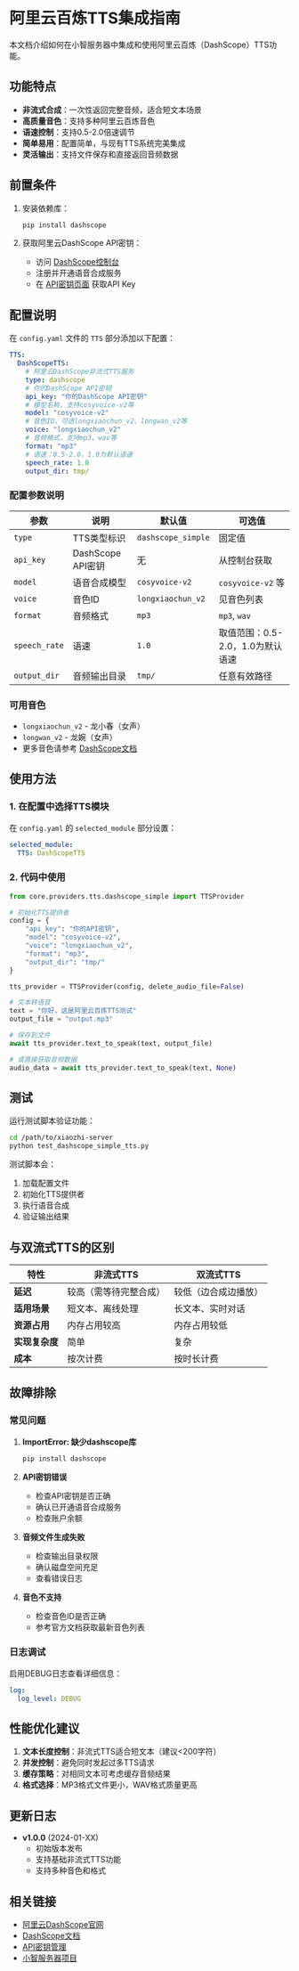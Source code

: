 # 阿里云百炼TTS集成指南

本文档介绍如何在小智服务器中集成和使用阿里云百炼（DashScope）TTS功能。

## 功能特点

- **非流式合成**：一次性返回完整音频，适合短文本场景
- **高质量音色**：支持多种阿里云百炼音色
- **语速控制**：支持0.5-2.0倍速调节
- **简单易用**：配置简单，与现有TTS系统完美集成
- **灵活输出**：支持文件保存和直接返回音频数据

## 前置条件

1. 安装依赖库：
   ```bash
   pip install dashscope
   ```

2. 获取阿里云DashScope API密钥：
   - 访问 [DashScope控制台](https://dashscope.console.aliyun.com/)
   - 注册并开通语音合成服务
   - 在 [API密钥页面](https://dashscope.console.aliyun.com/apiKey) 获取API Key

## 配置说明

在 `config.yaml` 文件的 `TTS` 部分添加以下配置：

```yaml
TTS:
  DashScopeTTS:
    # 阿里云DashScope非流式TTS服务
    type: dashscope
    # 你的DashScope API密钥
    api_key: "你的DashScope API密钥"
    # 模型名称，支持cosyvoice-v2等
    model: "cosyvoice-v2"
    # 音色ID，可选longxiaochun_v2、longwan_v2等
    voice: "longxiaochun_v2"
    # 音频格式，支持mp3、wav等
    format: "mp3"
    # 语速：0.5-2.0，1.0为默认语速
    speech_rate: 1.0
    output_dir: tmp/
```

### 配置参数说明

| 参数 | 说明 | 默认值 | 可选值 |
|------|------|--------|--------|
| `type` | TTS类型标识 | `dashscope_simple` | 固定值 |
| `api_key` | DashScope API密钥 | 无 | 从控制台获取 |
| `model` | 语音合成模型 | `cosyvoice-v2` | `cosyvoice-v2` 等 |
| `voice` | 音色ID | `longxiaochun_v2` | 见音色列表 |
| `format` | 音频格式 | `mp3` | `mp3`, `wav` |
| `speech_rate` | 语速 | `1.0` | 取值范围：0.5-2.0，1.0为默认语速 |
| `output_dir` | 音频输出目录 | `tmp/` | 任意有效路径 |

### 可用音色

- `longxiaochun_v2` - 龙小春（女声）
- `longwan_v2` - 龙婉（女声）
- 更多音色请参考 [DashScope文档](https://help.aliyun.com/zh/dashscope/)

## 使用方法

### 1. 在配置中选择TTS模块

在 `config.yaml` 的 `selected_module` 部分设置：

```yaml
selected_module:
  TTS: DashScopeTTS
```

### 2. 代码中使用

```python
from core.providers.tts.dashscope_simple import TTSProvider

# 初始化TTS提供者
config = {
    "api_key": "你的API密钥",
    "model": "cosyvoice-v2",
    "voice": "longxiaochun_v2",
    "format": "mp3",
    "output_dir": "tmp/"
}

tts_provider = TTSProvider(config, delete_audio_file=False)

# 文本转语音
text = "你好，这是阿里云百炼TTS测试"
output_file = "output.mp3"

# 保存到文件
await tts_provider.text_to_speak(text, output_file)

# 或直接获取音频数据
audio_data = await tts_provider.text_to_speak(text, None)
```

## 测试

运行测试脚本验证功能：

```bash
cd /path/to/xiaozhi-server
python test_dashscope_simple_tts.py
```

测试脚本会：
1. 加载配置文件
2. 初始化TTS提供者
3. 执行语音合成
4. 验证输出结果

## 与双流式TTS的区别

| 特性 | 非流式TTS | 双流式TTS |
|------|-----------|----------|
| **延迟** | 较高（需等待完整合成） | 较低（边合成边播放） |
| **适用场景** | 短文本、离线处理 | 长文本、实时对话 |
| **资源占用** | 内存占用较高 | 内存占用较低 |
| **实现复杂度** | 简单 | 复杂 |
| **成本** | 按次计费 | 按时长计费 |

## 故障排除

### 常见问题

1. **ImportError: 缺少dashscope库**
   ```bash
   pip install dashscope
   ```

2. **API密钥错误**
   - 检查API密钥是否正确
   - 确认已开通语音合成服务
   - 检查账户余额

3. **音频文件生成失败**
   - 检查输出目录权限
   - 确认磁盘空间充足
   - 查看错误日志

4. **音色不支持**
   - 检查音色ID是否正确
   - 参考官方文档获取最新音色列表

### 日志调试

启用DEBUG日志查看详细信息：

```yaml
log:
  log_level: DEBUG
```

## 性能优化建议

1. **文本长度控制**：非流式TTS适合短文本（建议<200字符）
2. **并发控制**：避免同时发起过多TTS请求
3. **缓存策略**：对相同文本可考虑缓存音频结果
4. **格式选择**：MP3格式文件更小，WAV格式质量更高

## 更新日志

- **v1.0.0** (2024-01-XX)
  - 初始版本发布
  - 支持基础非流式TTS功能
  - 支持多种音色和格式

## 相关链接

- [阿里云DashScope官网](https://dashscope.aliyuncs.com/)
- [DashScope文档](https://help.aliyun.com/zh/dashscope/)
- [API密钥管理](https://dashscope.console.aliyun.com/apiKey)
- [小智服务器项目](https://github.com/xinnan-tech/xiaozhi-esp32-server)